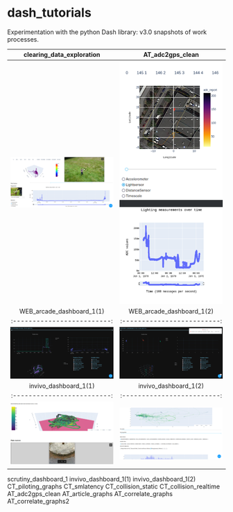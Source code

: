 # dash_tutorials
Experimentation with the python Dash library: v3.0 snapshots of work processes.

clearing_data_exploration             |  AT_adc2gps_clean
:-------------------------:|:-------------------------:
![](LIVE/clearing_data_exploration.png)  |  ![](LIVE/AT_adc2gps_clean.png)
WEB_arcade_dashboard_1(1)            |  WEB_arcade_dashboard_1(2)
:-------------------------:|:-------------------------:
![](LIVE/WEB_arcade_dashboard_1(1).png)  |  ![](LIVE/WEB_arcade_dashboard_1(2).png)
invivo_dashboard_1(1)            |  invivo_dashboard_1(2)
:-------------------------:|:-------------------------:
![](LIVE/invivo_dashboard_1(1).png)  |  ![](LIVE/invivo_dashboard_1(2).png)


scrutiny_dashboard_1
invivo_dashboard_1(1)
invivo_dashboard_1(2)
CT_piloting_graphs
CT_smlatency
CT_collision_static
CT_collision_realtime
AT_adc2gps_clean
AT_article_graphs
AT_correlate_graphs
AT_correlate_graphs2
